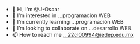 - 👋 Hi, I’m @J-Oscar
- 👀 I’m interested in ...programacion WEB
- 🌱 I’m currently learning ...programación WEB
- 💞️ I’m looking to collaborate on ...desarrollo WEB
- 📫 How to reach me ...22cl00994@iedep.edu.mx

<!---
J-Oscar-Iedep/J-Oscar-Iedep is a ✨ special ✨ repository because its `README.md` (this file) appears on your GitHub profile.
You can click the Preview link to take a look at your changes.
--->
